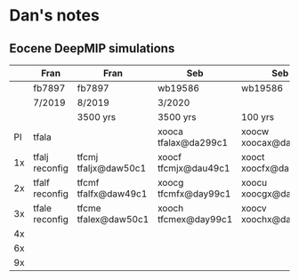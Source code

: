 # Dan's notes


## Eocene DeepMIP simulations

|     | Fran              | Fran                    | Seb                         | Seb                     | Andy    | Phoebe  |
| --- | ----------------- | ----------------------- | --------------------------- | ----------------------- | ------- | ------- |
|     | fb7897            | fb7897                  | wb19586                     | wb19586                 | al17051 | hg20727 |
|     | 7/2019            | 8/2019                  | 3/2020                      |                         | 6/2022  | 8/2022  |
|     |                   | 3500 yrs                | 3500 yrs                    | 100 yrs                 |         |         |
| PI  | tfala             |                         | xooca<br>tfalax@da299c1     | xoocw<br>xoocax@day99c1 | xpjpa   |         |
| 1x  | tfalj<br>reconfig | tfcmj<br>tfaljx@daw50c1 | xoocf<br>tfcmjx@dau49c1     | xooct<br>xoocfx@das99c1 | xpjpb   |         |
| 2x  | tfalf<br>reconfig | tfcmf<br>tfalfx@daw49c1 | xoocg<br>tfcmfx@day99c1<br> | xoocu<br>xoocgx@dao99c1 | xpjpc   |         |
| 3x  | tfale<br>reconfig | tfcme<br>tfalex@daw50c1 | xooch<br>tfcmex@day99c1     | xoocv<br>xoochx@dao99c1 | xpjpd   | xpljb   |
| 4x  |                   |                         |                             |                         | xpjpe   | xplja   |
| 6x  |                   |                         |                             |                         | xpjpf   |         |
| 9x  |                   |                         |                             |                         | xpjpg   |         |
